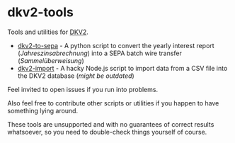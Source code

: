 # dkv2-tools

Tools and utilities for [DKV2](https://github.com/Schachigel/DKV2).

* [dkv2-to-sepa](dkv2-to-sepa/README.md) - A python script to convert the yearly interest report (*Jahreszinsabrechnung*) into a SEPA batch wire transfer (*Sammelüberweisung*)
* [dkv2-import](dkv2-import) - A hacky Node.js script to import data from a CSV file into the DKV2 database (*might be outdated*)

Feel invited to open issues if you run into problems.

Also feel free to contribute other scripts or utilities if you happen to have something lying around.

These tools are unsupported and with no guarantees of correct results whatsoever, so you need to double-check things yourself of course.
